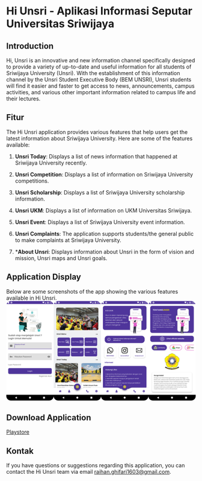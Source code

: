 # Hi Unsri - Aplikasi Informasi Seputar Universitas Sriwijaya

## Introduction

Hi, Unsri is an innovative and new information channel specifically designed to provide a variety of up-to-date and useful information for all students of Sriwijaya University (Unsri). With the establishment of this information channel by the Unsri Student Executive Body (BEM UNSRI), Unsri students will find it easier and faster to get access to news, announcements, campus activities, and various other important information related to campus life and their lectures.


## Fitur

The Hi Unsri application provides various features that help users get the latest information about Sriwijaya University. Here are some of the features available:

1. **Unsri Today**: Displays a list of news information that happened at Sriwijaya University recently.

2. **Unsri Competition**: Displays a list of information on Sriwijaya University competitions.

3. **Unsri Scholarship**: Displays a list of Sriwijaya University scholarship information.

4. **Unsri UKM**: Displays a list of information on UKM Universitas Sriwijaya.

5. **Unsri Event**: Displays a list of Sriwijaya University event information.

6. **Unsri Complaints**: The application supports students/the general public to make complaints at Sriwijaya University.

7. ***About Unsri**: Displays information about Unsri in the form of vision and mission, Unsri maps and Unsri goals.


## Application Display
Below are some screenshots of the app showing the various features available in Hi Unsri.
![architecture](hiunsri.png)

## Download Application
[Playstore](https://play.google.com/store/apps/details?id=com.unsriinfo.app&hl=en-ID)

## Kontak
If you have questions or suggestions regarding this application, you can contact the Hi Unsri team via email raihan.ghifari1603@gmail.com.
